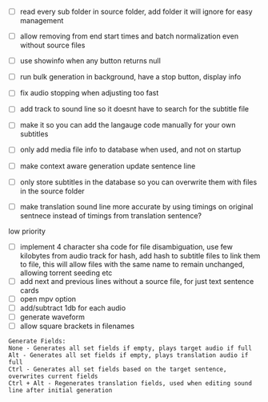 
- [ ] read every sub folder in source folder, add folder it will ignore for easy management
- [ ] allow removing from end start times and batch normalization even without source files
- [ ] use showinfo when any button returns null
- [ ] run bulk generation in background, have a stop button, display info
- [ ] fix audio stopping when adjusting too fast 
- [ ] add track to sound line so it doesnt have to search for the subtitle file
- [ ] make it so you can add the langauge code manually for your own subtitles
- [ ] only add media file info to database when used, and not on startup
- [ ] make context aware generation update sentence line
- [ ] only store subtitles in the database so you can overwrite them with files in the source folder
- [ ] make translation sound line more accurate by using timings on original sentnece instead of timings from translation sentence?


low priority
- [ ] implement 4 character sha code for file disambiguation, use few kilobytes from audio track for hash, add hash to subtitle files to link them to file, this will allow files with the same name to remain unchanged, allowing torrent seeding etc
- [ ] add next and previous lines without a source file, for just text sentence cards
- [ ] open mpv option
- [ ]  add/subtract 1db for each audio
- [ ]  generate waveform
- [ ]  allow square brackets in filenames

```
Generate Fields:
None - Generates all set fields if empty, plays target audio if full
Alt - Generates all set fields if empty, plays translation audio if full
Ctrl - Generates all set fields based on the target sentence, overwrites current fields
Ctrl + Alt - Regenerates translation fields, used when editing sound line after initial generation
```
